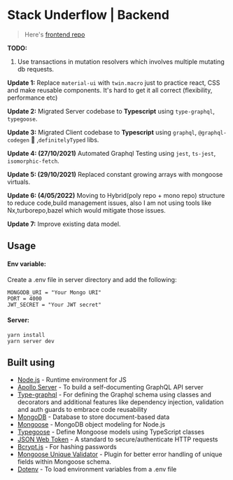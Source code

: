 # Stack Underflow | Backend

> Here's [frontend repo](https://github.com/zkindest/suf-mern-gql-frontend)

**TODO:**
1. Use transactions in mutation resolvers which involves multiple mutating db requests.

**Update 1:** Replace `material-ui` with `twin.macro` just to practice react, CSS and make reusable components. It's hard to get it all correct (flexibility, performance etc)

**Update 2:** Migrated Server codebase to **Typescript** using `type-graphql`, `typegoose`.

**Update 3:** Migrated Client codebase to **Typescript** using `graphql`, `@graphql-codegen` 💚 ,`definitelyTyped` libs.

**Update 4: (27/10/2021)** Automated Graphql Testing using `jest`, `ts-jest`, `isomorphic-fetch`.

**Update 5: (29/10/2021)** Replaced constant growing arrays with mongoose virtuals.

**Update 6: (4/05/2022)** Moving to Hybrid(poly repo + mono repo) structure to reduce code,build management issues, also I am not using tools like Nx,turborepo,bazel which would mitigate those issues.

**Update 7:** Improve existing data model.

## Usage

#### Env variable:

Create a .env file in server directory and add the following:

```
MONGODB_URI = "Your Mongo URI"
PORT = 4000
JWT_SECRET = "Your JWT secret"

```

#### Server:

```
yarn install
yarn server dev
```


## Built using

- [Node.js](https://nodejs.org/en/) - Runtime environment for JS
- [Apollo Server](https://www.apollographql.com/docs/apollo-server/) - To build a self-documenting GraphQL API server
- [Type-graphql](https://typegraphql.com/docs/introduction.html) - For defining the Graphql schema using classes and decorators and additional features like dependency injection, validation and auth guards to embrace code reusability
- [MongoDB](https://www.mongodb.com/) - Database to store document-based data
- [Mongoose](https://mongoosejs.com/) - MongoDB object modeling for Node.js
- [Typegoose](https://typegoose.github.io/typegoose/) - Define Mongoose models using TypeScript classes
- [JSON Web Token](https://jwt.io/) - A standard to secure/authenticate HTTP requests
- [Bcrypt.js](https://www.npmjs.com/package/bcryptjs) - For hashing passwords
- [Mongoose Unique Validator](https://www.npmjs.com/package/mongoose-unique-validator) - Plugin for better error handling of unique fields within Mongoose schema.
- [Dotenv](https://www.npmjs.com/package/dotenv) - To load environment variables from a .env file
